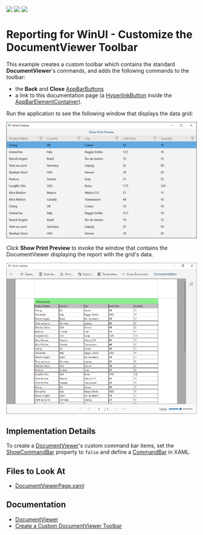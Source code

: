 <!-- default badges list -->
![](https://img.shields.io/endpoint?url=https://codecentral.devexpress.com/api/v1/VersionRange/422864203/22.1.2%2B)
[![](https://img.shields.io/badge/Open_in_DevExpress_Support_Center-FF7200?style=flat-square&logo=DevExpress&logoColor=white)](https://supportcenter.devexpress.com/ticket/details/T1040667)
[![](https://img.shields.io/badge/📖_How_to_use_DevExpress_Examples-e9f6fc?style=flat-square)](https://docs.devexpress.com/GeneralInformation/403183)
<!-- default badges end -->
# Reporting for WinUI - Customize the DocumentViewer Toolbar

This example creates a custom toolbar which contains the standard **DocumentViewer**'s commands, and adds the following commands to the toolbar:
- the **Back** and **Close** [AppBarButtons](https://docs.microsoft.com/en-us/windows/windows-app-sdk/api/winrt/microsoft.ui.xaml.controls.appbarbutton)
- a link to this documentation page (a [HyperlinkButton](https://docs.microsoft.com/en-us/windows/windows-app-sdk/api/winrt/microsoft.ui.xaml.controls.hyperlinkbutton) inside the [AppBarElementContainer](https://docs.microsoft.com/en-us/windows/windows-app-sdk/api/winrt/microsoft.ui.xaml.controls.appbarelementcontainer)).

Run the application to see the following window that displays the data grid:

![Customize DocumentViewer Toolbar Example - Grid](/images/screenshot_grid.png)

Click **Show Print Preview** to invoke the window that contains the DocumentViewer displaying the report with the grid's data.

![Customize DocumentViewer Toolbar Example - DocumentViewer](/images/screenshot_documentviewer.png)

## Implementation Details

To create a [DocumentViewer](https://docs.devexpress.com/WinUI/DevExpress.WinUI.DocumentViewer.DocumentViewer)'s custom command bar items, set the [ShowCommandBar](https://docs.devexpress.com/WinUI/DevExpress.WinUI.DocumentViewer.DocumentViewer.ShowCommandBar) property to `false` and define a [CommandBar](https://docs.microsoft.com/en-us/windows/windows-app-sdk/api/winrt/microsoft.ui.xaml.controls.commandbar) in XAML.
## Files to Look At

- [DocumentViewerPage.xaml](/CS/CustomizeDocumentViewerToolbarExample/Views/DocumentViewerPage.xaml)


## Documentation

- [DocumentViewer](https://docs.devexpress.com/WinUI/DevExpress.WinUI.DocumentViewer.DocumentViewer?v=22.1)
- [Create a Custom DocumentViewer Toolbar](https://docs.devexpress.com/WinUI/DevExpress.WinUI.DocumentViewer.DocumentViewer#create-a-custom-toolbar)

